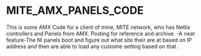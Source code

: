 # MITE_AMX_PANELS_CODE

This is some AMX Code for a client of mine, MITE network, who has Netlix controllers and Panels from AMX. Posting for reference and archive. 
-A neat feature-The NI panels boot and figure out what site their are at based on IP address and then are able to load any custome setting based on that . 

